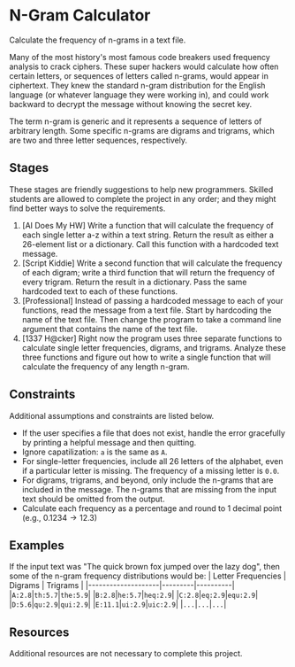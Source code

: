 # N-Gram Calculator #
Calculate the frequency of n-grams in a text file.

Many of the most history's most famous code breakers used frequency analysis to crack ciphers. These super hackers would calculate how often certain letters, or sequences of letters called n-grams, would appear in ciphertext. They knew the standard n-gram distribution for the English language (or whatever language they were working in), and could work backward to decrypt the message without knowing the secret key.

The term n-gram is generic and it represents a sequence of letters of arbitrary length. Some specific n-grams are digrams and trigrams, which are two and three letter sequences, respectively.

## Stages ##
These stages are friendly suggestions to help new programmers. Skilled students are allowed to complete the project in any order; and they might find better ways to solve the requirements.
1. [AI Does My HW] Write a function that will calculate the frequency of each single letter a-z within a text string. Return the result as either a 26-element list or a dictionary. Call this function with a hardcoded text message.
2. [Script Kiddie] Write a second function that will calculate the frequency of each digram; write a third function that will return the frequency of every trigram. Return the result in a dictionary. Pass the same hardcoded text to each of these functions.
3. [Professional] Instead of passing a hardcoded message to each of your functions, read the message from a text file. Start by hardcoding the name of the text file. Then change the program to take a command line argument that contains the name of the text file.
4. [1337 H@cker] Right now the program uses three separate functions to calculate single letter frequencies, digrams, and trigrams. Analyze these three functions and figure out how to write a single function that will calculate the frequency of any length n-gram.

## Constraints ##
Additional assumptions and constraints are listed below.
* If the user specifies a file that does not exist, handle the error gracefully by printing a helpful message and then quitting.
* Ignore capatilization: `a` is the same as `A`.
* For single-letter frequencies, include all 26 letters of the alphabet, even if a particular letter is missing. The frequency of a missing letter is `0.0`.
* For digrams, trigrams, and beyond, only include the n-grams that are included in the message. The n-grams that are missing from the input text should be omitted from the output.
* Calculate each frequency as a percentage and round to 1 decimal point (e.g., $0.1234 \rightarrow 12.3$)

## Examples ##
If the input text was "The quick brown fox jumped over the lazy dog", then some of the n-gram frequency distributions would be:
| Letter Frequencies | Digrams | Trigrams |
|--------------------|---------|----------|
|`A:2.8`|`th:5.7`|`the:5.9`|
|`B:2.8`|`he:5.7`|`heq:2.9`|
|`C:2.8`|`eq:2.9`|`equ:2.9`|
|`D:5.6`|`qu:2.9`|`qui:2.9`|
|`E:11.1`|`ui:2.9`|`uic:2.9`|
|`...`|`...`|`...`|

## Resources ##
Additional resources are not necessary to complete this project.